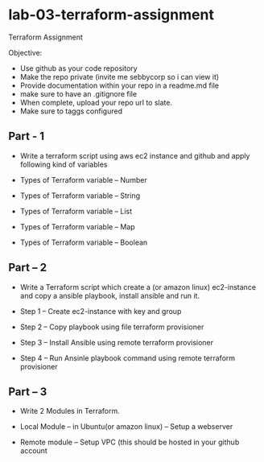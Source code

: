 # lab-03-terraform-assignment
Terraform Assignment

Objective:
- Use github as your code repository 
- Make the repo private (invite me sebbycorp so i can view it)
- Provide documentation within your repo in a readme.md file
- make sure to have an .gitignore file 
- When complete, upload your repo url to slate.
- Make sure to taggs configured

## Part - 1
* Write a terraform script using aws ec2 instance and github and apply following kind of variables

* Types of Terraform variable – Number
* Types of Terraform variable – String
* Types of Terraform variable – List
* Types of Terraform variable – Map
* Types of Terraform variable – Boolean

## Part – 2
* Write a Terraform script which create a (or amazon linux) ec2-instance and copy a ansible playbook, install ansible and run it.

* Step 1 – Create ec2-instance with key and group
* Step 2 – Copy playbook using file terraform provisioner
* Step 3 – Install Ansible using remote terraform provisioner
* Step 4 – Run Ansinle playbook command using remote terraform provisioner

## Part – 3
* Write 2 Modules in Terraform.

* Local Module – in Ubuntu(or amazon linux) – Setup a webserver
* Remote module – Setup VPC (this should be hosted in your github account
